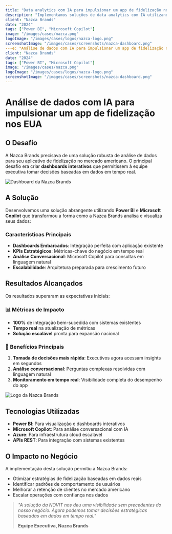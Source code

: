 ```yaml
---
title: "Data analytics com IA para impulsionar um app de fidelização nos EUA"
description: "Implementamos soluções de data analytics com IA utilizando Power BI e Microsoft Copilot para potencializar uma aplicação de fidelização de clientes no mercado americano."
client: "Nazca Brands"
date: "2024"
tags: ["Power BI", "Microsoft Copilot"]
image: "/images/cases/nazca.png"
logoImage: "/images/cases/logos/nazca-logo.png"
screenshotImage: "/images/cases/screenshots/nazca-dashboard.png"
---e: "Análise de dados com IA para impulsionar um app de fidelização nos EUA"
client: "Nazca Brands"
date: "2024"
tags: ["Power BI", "Microsoft Copilot"]
image: "/images/cases/nazca.png"
logoImage: "/images/cases/logos/nazca-logo.png"
screenshotImage: "/images/cases/screenshots/nazca-dashboard.png"
---
```


# Análise de dados com IA para impulsionar um app de fidelização nos EUA

## O Desafio

A Nazca Brands precisava de uma solução robusta de análise de dados para seu aplicativo de fidelização no mercado americano. O principal desafio era criar **dashboards interativos** que permitissem à equipe executiva tomar decisões baseadas em dados em tempo real.

![Dashboard da Nazca Brands](/images/cases/screenshots/nazca-dashboard.png)

## A Solução

Desenvolvemos uma solução abrangente utilizando **Power BI** e **Microsoft Copilot** que transformou a forma como a Nazca Brands analisa e visualiza seus dados:

### Características Principais

- **Dashboards Embarcados**: Integração perfeita com aplicação existente
- **KPIs Estratégicos**: Métricas-chave do negócio em tempo real
- **Análise Conversacional**: Microsoft Copilot para consultas em linguagem natural
- **Escalabilidade**: Arquitetura preparada para crescimento futuro

## Resultados Alcançados

Os resultados superaram as expectativas iniciais:

### 📊 Métricas de Impacto

- **100%** de integração bem-sucedida com sistemas existentes
- **Tempo real** na atualização de métricas
- **Solução escalável** pronta para expansão nacional

### 🚀 Benefícios Principais

1. **Tomada de decisões mais rápida**: Executivos agora acessam insights em segundos
2. **Análise conversacional**: Perguntas complexas resolvidas com linguagem natural
3. **Monitoramento em tempo real**: Visibilidade completa do desempenho do app

![Logo da Nazca Brands](/images/cases/logos/nazca-logo.png)

## Tecnologias Utilizadas

- **Power BI**: Para visualização e dashboards interativos
- **Microsoft Copilot**: Para análise conversacional com IA
- **Azure**: Para infraestrutura cloud escalável
- **APIs REST**: Para integração com sistemas existentes

## O Impacto no Negócio

A implementação desta solução permitiu à Nazca Brands:

- Otimizar estratégias de fidelização baseadas em dados reais
- Identificar padrões de comportamento de usuários
- Melhorar a retenção de clientes no mercado americano
- Escalar operações com confiança nos dados

> *"A solução da NOVIT nos deu uma visibilidade sem precedentes do nosso negócio. Agora podemos tomar decisões estratégicas baseadas em dados em tempo real."*
> 
> **Equipe Executiva, Nazca Brands**